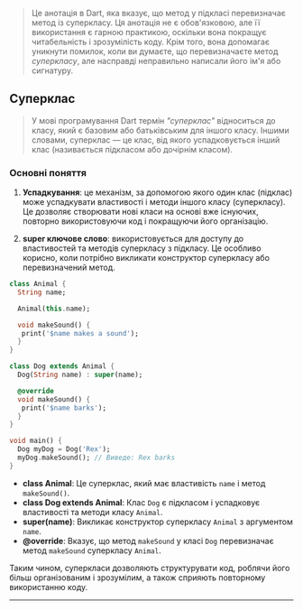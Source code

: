 >Це анотація в Dart, яка вказує, що метод у підкласі перевизначає метод із суперкласу. Ця анотація не є обов'язковою, але її використання є гарною практикою, оскільки вона покращує читабельність і зрозумілість коду. Крім того, вона допомагає уникнути помилок, коли ви думаєте, що перевизначаєте метод *суперкласу*, але насправді неправильно написали його ім'я або сигнатуру.

## Суперклас

> У мові програмування Dart термін *"суперклас"* відноситься до класу, який є базовим або батьківським для іншого класу. Іншими словами, суперклас — це клас, від якого успадковується інший клас (називається підкласом або дочірнім класом).

### Основні поняття

1. **Успадкування**: це механізм, за допомогою якого один клас (підклас) може успадкувати властивості і методи іншого класу (суперкласу). Це дозволяє створювати нові класи на основі вже існуючих, повторно використовуючи код і покращуючи його організацію.
    
2. **super ключове слово**: використовується для доступу до властивостей та методів суперкласу з підкласу. Це особливо корисно, коли потрібно викликати конструктор суперкласу або перевизначений метод.

```dart
class Animal {
  String name;

  Animal(this.name);

  void makeSound() {
   print('$name makes a sound');
  }
}

class Dog extends Animal {
  Dog(String name) : super(name);

  @override
  void makeSound() {
   print('$name barks');
  }
}

void main() {
  Dog myDog = Dog('Rex');
  myDog.makeSound(); // Виведе: Rex barks
}
```
- **class Animal**: Це суперклас, який має властивість `name` і метод `makeSound()`.
- **class Dog extends Animal**: Клас `Dog` є підкласом і успадковує властивості та методи класу `Animal`.
- **super(name)**: Викликає конструктор суперкласу `Animal` з аргументом `name`.
- **@override**: Вказує, що метод `makeSound` у класі `Dog` перевизначає метод `makeSound` суперкласу `Animal`.

Таким чином, суперкласи дозволяють структурувати код, роблячи його більш організованим і зрозумілим, а також сприяють повторному використанню коду.

---